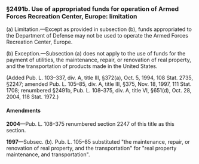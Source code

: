 ### §2491b. Use of appropriated funds for operation of Armed Forces Recreation Center, Europe: limitation ###

(a) Limitation.—Except as provided in subsection (b), funds appropriated to the Department of Defense may not be used to operate the Armed Forces Recreation Center, Europe.

(b) Exception.—Subsection (a) does not apply to the use of funds for the payment of utilities, the maintenance, repair, or renovation of real property, and the transportation of products made in the United States.

(Added Pub. L. 103–337, div. A, title III, §372(a), Oct. 5, 1994, 108 Stat. 2735, §2247; amended Pub. L. 105–85, div. A, title III, §375, Nov. 18, 1997, 111 Stat. 1708; renumbered §2491b, Pub. L. 108–375, div. A, title VI, §651(d), Oct. 28, 2004, 118 Stat. 1972.)

#### Amendments ####

**2004**—Pub. L. 108–375 renumbered section 2247 of this title as this section.

**1997**—Subsec. (b). Pub. L. 105–85 substituted "the maintenance, repair, or renovation of real property, and the transportation" for "real property maintenance, and transportation".
